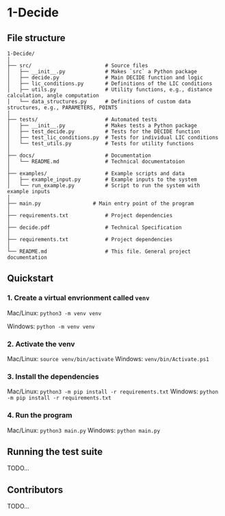 # 1-Decide

## File structure

```
1-Decide/
│
├── src/                        # Source files
│   ├── __init__.py             # Makes `src` a Python package
│   ├── decide.py               # Main DECIDE function and logic
│   ├── lic_conditions.py       # Definitions of the LIC conditions
│   ├── utils.py                # Utility functions, e.g., distance calculation, angle computation
│   └── data_structures.py      # Definitions of custom data structures, e.g., PARAMETERS, POINTS
│
├── tests/                      # Automated tests
│   ├── __init__.py             # Makes tests a Python package
│   ├── test_decide.py          # Tests for the DECIDE function
│   ├── test_lic_conditions.py  # Tests for individual LIC conditions
│   └── test_utils.py           # Tests for utility functions
│
├── docs/                       # Documentation
│   └── README.md               # Technical documentatoion
│
├── examples/                   # Example scripts and data
│   ├── example_input.py        # Example inputs to the system
│   └── run_example.py          # Script to run the system with example inputs
│
├── main.py             	# Main entry point of the program
│
├── requirements.txt            # Project dependencies
│
├── decide.pdf                  # Technical Specification
│
├── requirements.txt            # Project dependencies
│
└── README.md                   # This file. General project documentation
```

## Quickstart

### 1. Create a virtual envrionment called `venv`

Mac/Linux: `python3 -m venv venv`

Windows: `python -m venv venv`

### 2. Activate the venv

Mac/Linux: `source venv/bin/activate`
Windows: `venv/bin/Activate.ps1`

### 3. Install the dependencies

Mac/Linux: `python3 -m pip install -r requirements.txt`
Windows: `python -m pip install -r requirements.txt`

### 4. Run the program

Mac/Linux: `python3 main.py`
Windows: `python main.py`

## Running the test suite

TODO...

## Contributors

TODO...
